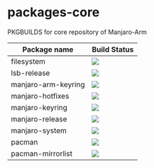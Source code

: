 # packages-core
PKGBUILDS for core repository of Manjaro-Arm

| Package name | Build Status |
| ------------ | ------------ |
| filesystem   | ![](http://mirror.strits.dk:8090/view/Manjaro%20ARM%20Core/job/filesystem/badge/icon) |
| lsb-release  | ![](http://mirror.strits.dk:8090/view/Manjaro%20ARM%20Core/job/lsb-release/badge/icon) |
| manjaro-arm-keyring | ![](http://mirror.strits.dk:8090/view/Manjaro%20ARM%20Core/job/manjaro-arm-keyring/badge/icon) |
| manjaro-hotfixes | ![](http://mirror.strits.dk:8090/view/Manjaro%20ARM%20Core/job/manjaro-hotfixes/badge/icon) |
| manjaro-keyring | ![](http://mirror.strits.dk:8090/view/Manjaro%20ARM%20Core/job/manjaro-keyring/badge/icon) |
| manjaro-release | ![](http://mirror.strits.dk:8090/view/Manjaro%20ARM%20Core/job/manjaro-release/badge/icon) |
| manjaro-system | ![](http://mirror.strits.dk:8090/view/Manjaro%20ARM%20Core/job/manjaro-system/badge/icon) |
| pacman | ![](http://mirror.strits.dk:8090/view/Manjaro%20ARM%20Core/job/pacman/badge/icon) |
| pacman-mirrorlist | ![](http://mirror.strits.dk:8090/view/Manjaro%20ARM%20Core/job/pacman-mirrorlist/badge/icon) |
